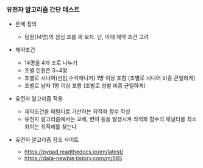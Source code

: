 ### 유전자 알고리즘 간단 테스트

- 문제 정의
  - 팀원(14명)의 점심 조를 짜 보자. 단, 아래 제약 조건 고려

- 제약조건
  - 14명을 4개 조로 나누기
  - 조별 인원은 3~4명
  - 조별로 시니어(선임,수석매니저) 1명 이상 포함 (조별로 시니어 비중 균일하게)
  - 조별로 남자 1명 이상 포함 (조별로 성별 비중 균일하게)

- 유전자 알고리즘 적용
  - 제약조건을 패털티로 가산하는 최적화 함수 작성
  - 유전자 알고리즘에서는 교배, 변이 등을 발생시켜 최적화 함수의 패널티를 최소화하는 최적해를 찾는다

- 유전자 알고리즘 참조 사이트
  - https://pygad.readthedocs.io/en/latest/
  - https://data-newbie.tistory.com/m/685
